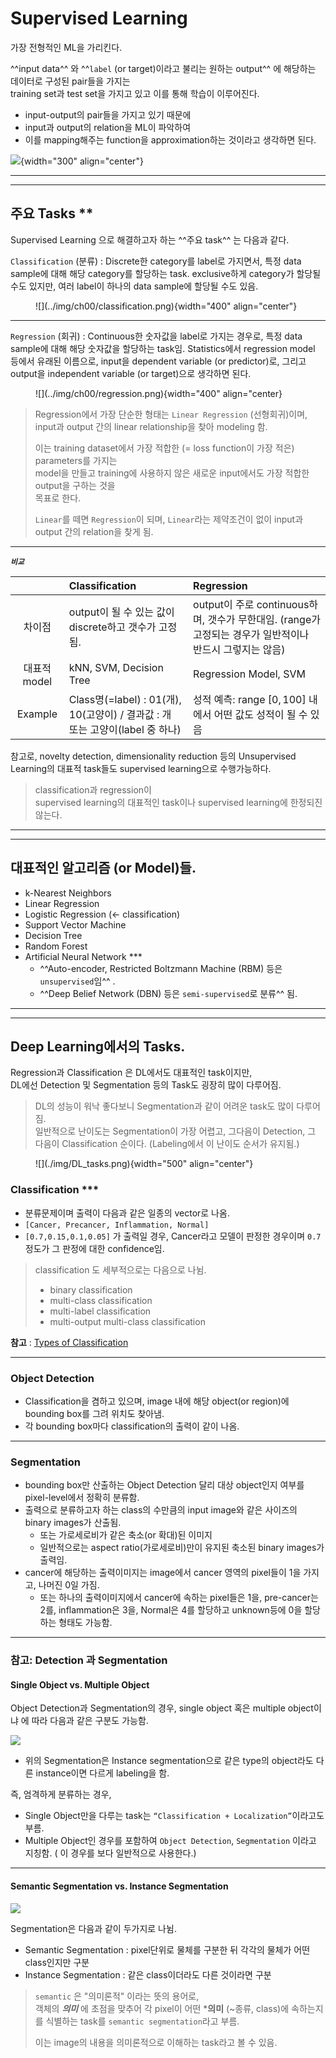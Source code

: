 # Supervised Learning

가장 전형적인 ML을 가리킨다. 

^^input data^^ 와 ^^`label` (or target)이라고 불리는 원하는 output^^ 에 해당하는 데이터로 구성된 pair들을 가지는   
training set과 test set을 가지고 있고 이를 통해 학습이 이루어진다. 

* input-output의 pair들을 가지고 있기 때문에
* input과 output의 relation을 ML이 파악하여 
* 이를 mapping해주는 function을 approximation하는 것이라고 생각하면 된다.

![](../img/ch00/supervised.png){width="300" align="center"}

---

---

## 주요 Tasks **

Supervised Learning 으로 해결하고자 하는 ^^주요 task^^ 는 다음과 같다.

`Classification` (분류)
: Discrete한 category를 label로 가지면서, 특정 data sample에 대해 해당 category를 할당하는 task. exclusive하게 category가 할당될 수도 있지만, 여러 label이 하나의 data sample에 할당될 수도 있음.

<figure markdown>
![](../img/ch00/classification.png){width="400" align="center"}
</figure>

---

`Regression` (회귀)
: Continuous한 숫자값을 label로 가지는 경우로, 특정 data sample에 대해 해당 숫자값을 할당하는 task임. Statistics에서 regression model 등에서 유래된 이름으로, input을 dependent variable (or predictor)로, 그리고 output을 independent variable (or target)으로 생각하면 된다.

<figure markdown>
![](../img/ch00/regression.png){width="400" align="center}
</figure>

> Regression에서 가장 단순한 형태는 `Linear Regression` (선형회귀)이며,  
> input과 output 간의 linear relationship을 찾아 modeling 함.  
>
> 이는 training dataset에서 가장 적합한 (= loss function이 가장 적은) parameters를 가지는  
> model을 만들고 training에 사용하지 않은 새로운 input에서도 가장 적합한 output을 구하는 것을  
> 목표로 한다.  
>
> `Linear`를 떼면 `Regression`이 되며, `Linear`라는 제약조건이 없이 
> input과 output 간의 relation을 찾게 됨.

---

***`비교`***

| | Classification | Regression |
|:---:|:---|:---|
|차이점 | output이 될 수 있는 값이 discrete하고 갯수가 고정됨. | output이 주로 continuous하며, 갯수가 무한대임. (range가 고정되는 경우가 일반적이나 반드시 그렇지는 않음) |
|대표적 model| kNN, SVM, Decision Tree | Regression Model, SVM |
|Example| Class명(=label) : 01(개), 10(고양이) / 결과값 : 개 또는 고양이(label 중 하나) | 성적 예측: range $[0,100]$ 내에서 어떤 값도 성적이 될 수 있음 |

참고로, novelty detection, dimensionality reduction 등의 Unsupervised Learning의 대표적 task들도 supervised learning으로 수행가능하다.

> classification과 regression이  
> supervised learning의 대표적인 task이나  supervised learning에 한정되진 않는다.

---

---

## 대표적인 알고리즘 (or Model)들.

* k-Nearest Neighbors
* Linear Regression
* Logistic Regression (← classification)
* Support Vector Machine
* Decision Tree
* Random Forest
* Artificial Neural Network ***
    * ^^Auto-encoder, Restricted Boltzmann Machine (RBM) 등은 `unsupervised`임^^ .
    * ^^Deep Belief Network (DBN) 등은 `semi-supervised`로 분류^^ 됨.

---

---

## Deep Learning에서의 Tasks.

Regression과 Classification 은 DL에서도 대표적인 task이지만,  
DL에선 Detection 및 Segmentation 등의 Task도 굉장히 많이 다루어짐. 

> DL의 성능이 워낙 좋다보니 Segmentation과 같이 어려운 task도 많이 다루어짐.  
> 일반적으로 난이도는 Segmentation이 가장 어렵고, 그다음이 Detection, 그 다음이 Classification 순이다. (Labeling에서 이 난이도 순서가 유지됨.)

<figure markdown>
![](./img/DL_tasks.png){width="500" align="center"}
</figure>

### Classification ***

* 분류문제이며 출력이 다음과 같은 일종의 vector로 나옴.
* `[Cancer, Precancer, Inflammation, Normal]`
* `[0.7,0.15,0.1,0.05]` 가 출력일 경우, Cancer라고 모델이 판정한 경우이며 `0.7` 정도가 그 판정에 대한 confidence임.

> classification 도 세부적으로는 다음으로 나뉨.
>
> * binary classification
> * multi-class classification
> * multi-label classification
> * multi-output multi-class classification

**참고** : [Types of Classification](../ch02/ml_cls_types.md)

---

### Object Detection

* Classification을 겸하고 있으며, image 내에 해당 object(or region)에 bounding box를 그려 위치도 찾아냄.
* 각 bounding box마다 classification의 출력이 같이 나옴.

---

### Segmentation

* bounding box만 산출하는 Object Detection 달리 대상 object인지 여부를 pixel-level에서 정확히 분류함.
* 출력으로 분류하고자 하는 class의 수만큼의 input image와 같은 사이즈의 binary images가 산출됨.
    * 또는 가로세로비가 같은 축소(or 확대)된 이미지
    * 일반적으로는 aspect ratio(가로세로비)만이 유지된 축소된 binary images가 출력임.
* cancer에 해당하는 출력이미지는 image에서 cancer 영역의 pixel들이 1을 가지고, 나머진 0일 가짐.
    * 또는 하나의 출력이미지에서 cancer에 속하는 pixel들은 1을, pre-cancer는 2를, inflammation은 3을, Normal은 4를 할당하고 unknown등에 0을 할당하는 형태도 가능함. 

---

### 참고: Detection 과 Segmentation

#### Single Object vs. Multiple Object

Object Detection과 Segmentation의 경우, single object 혹은 multiple object이냐 에 따라 다음과 같은 구분도 가능함.

![](./img/DL_object_num_task.png)

* 위의 Segmentation은 Instance segmentation으로 같은 type의 object라도 다른 instance이면 다르게 labeling을 함. 

즉, 엄격하게 분류하는 경우,

* Single Object만을 다루는 task는 `“Classification + Localization”`이라고도 부름.
* Multiple Object인 경우를 포함하여 `Object Detection`, `Segmentation` 이라고 지칭함. ( 이 경우를 보다 일반적으로 사용한다.)

---

#### Semantic Segmentation vs. Instance Segmentation

![](./img/segmentation_type.png)

Segmentation은 다음과 같이 두가지로 나뉨.

* Semantic Segmentation : pixel단위로 물체를 구분한 뒤 각각의 물체가 어떤 class인지만 구분
* Instance Segmentation : 같은 class이더라도 다른 것이라면 구분

> `semantic` 은 "의미론적" 이라는 뜻의 용어로,  
> 객체의 ***의미*** 에 초점을 맞추어 각 pixel이 어떤 ***의미** (~종류, class)에 속하는지를 식별하는 task를 `semantic segmentation`라고 부름.
>
> 이는 image의 내용을 의미론적으로 이해하는 task라고 볼 수 있음.